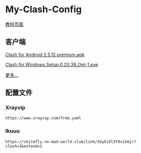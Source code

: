# My-Clash-Config

[教程页面](/mcct.md)

## 客户端

[Clash for Android 2.5.12.premium.apk](https://ghp.ci/https://github.com/zkitefly/zkitefly.github.io/releases/download/3/Clash.for.Android.2.5.12.premium.apk)

[Clash.for.Windows.Setup.0.20.39_Opt-1.exe](https://ghp.ci/https://github.com/zkitefly/zkitefly.github.io/releases/download/3/Clash.for.Windows.Setup.0.20.39_Opt-1.exe)

[更多...](https://github.com/zkitefly/zkitefly.github.io/releases/tag/3)

## 配置文件

### Xrayvip

`https://www.xrayvip.com/free.yaml`

### Ikuuu

`https://zkitefly.no-mad-world.club/link/3UyGi9l3Y9siXmjr?clash=3&extend=1`
